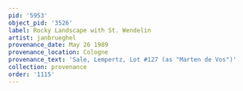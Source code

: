 ```yaml
---
pid: '5953'
object_pid: '3526'
label: Rocky Landscape with St. Wendelin
artist: janbrueghel
provenance_date: May 26 1989
provenance_location: Cologne
provenance_text: 'Sale, Lempertz, Lot #127 (as "Marten de Vos")'
collection: provenance
order: '1115'
---
```

